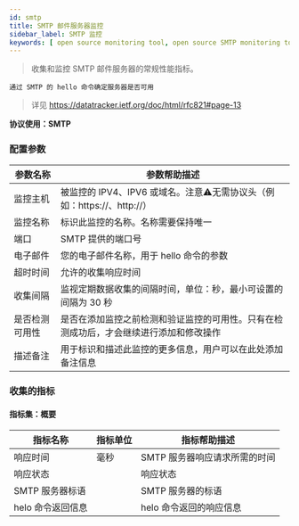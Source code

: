 ```yaml
---
id: smtp
title: SMTP 邮件服务器监控
sidebar_label: SMTP 监控
keywords: [ open source monitoring tool, open source SMTP monitoring tool, monitoring SMTP metrics ]
---
```


> 收集和监控 SMTP 邮件服务器的常规性能指标。

```text
通过 SMTP 的 hello 命令确定服务器是否可用
```

> 详见 <https://datatracker.ietf.org/doc/html/rfc821#page-13>

**协议使用：SMTP**

### 配置参数

|  参数名称   |                      参数帮助描述                       |
|---------|---------------------------------------------------|
| 监控主机    | 被监控的 IPV4、IPV6 或域名。注意⚠️无需协议头（例如：https://、http://） |
| 监控名称    | 标识此监控的名称。名称需要保持唯一                                 |
| 端口      | SMTP 提供的端口号                                       |
| 电子邮件    | 您的电子邮件名称，用于 hello 命令的参数                           |
| 超时时间    | 允许的收集响应时间                                         |
| 收集间隔    | 监视定期数据收集的间隔时间，单位：秒，最小可设置的间隔为 30 秒                 |
| 是否检测可用性 | 是否在添加监控之前检测和验证监控的可用性。只有在检测成功后，才会继续进行添加和修改操作       |
| 描述备注    | 用于标识和描述此监控的更多信息，用户可以在此处添加备注信息                     |

### 收集的指标

#### 指标集：概要

|    指标名称     | 指标单位 |      指标帮助描述       |
|-------------|------|-------------------|
| 响应时间        | 毫秒   | SMTP 服务器响应请求所需的时间 |
| 响应状态        |      | 响应状态              |
| SMTP 服务器标语  |      | SMTP 服务器的标语       |
| helo 命令返回信息 |      | helo 命令返回的响应信息    |
